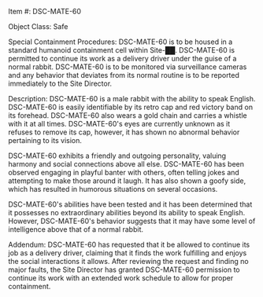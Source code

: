 Item #: DSC-MATE-60

Object Class: Safe

Special Containment Procedures: DSC-MATE-60 is to be housed in a standard humanoid containment cell within Site-██. DSC-MATE-60 is permitted to continue its work as a delivery driver under the guise of a normal rabbit. DSC-MATE-60 is to be monitored via surveillance cameras and any behavior that deviates from its normal routine is to be reported immediately to the Site Director.

Description: DSC-MATE-60 is a male rabbit with the ability to speak English. DSC-MATE-60 is easily identifiable by its retro cap and red victory band on its forehead. DSC-MATE-60 also wears a gold chain and carries a whistle with it at all times. DSC-MATE-60's eyes are currently unknown as it refuses to remove its cap, however, it has shown no abnormal behavior pertaining to its vision.

DSC-MATE-60 exhibits a friendly and outgoing personality, valuing harmony and social connections above all else. DSC-MATE-60 has been observed engaging in playful banter with others, often telling jokes and attempting to make those around it laugh. It has also shown a goofy side, which has resulted in humorous situations on several occasions.

DSC-MATE-60's abilities have been tested and it has been determined that it possesses no extraordinary abilities beyond its ability to speak English. However, DSC-MATE-60's behavior suggests that it may have some level of intelligence above that of a normal rabbit.

Addendum: DSC-MATE-60 has requested that it be allowed to continue its job as a delivery driver, claiming that it finds the work fulfilling and enjoys the social interactions it allows. After reviewing the request and finding no major faults, the Site Director has granted DSC-MATE-60 permission to continue its work with an extended work schedule to allow for proper containment.